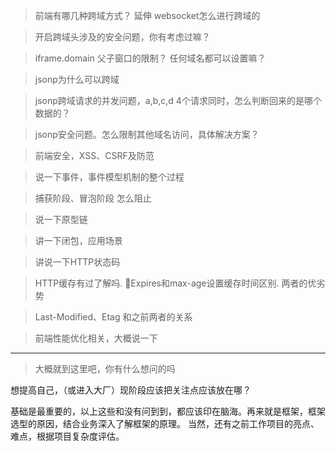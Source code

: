 > 前端有哪几种跨域方式？ 延伸 websocket怎么进行跨域的

> 开启跨域头涉及的安全问题，你有考虑过嘛？

> iframe.domain 父子窗口的限制？ 任何域名都可以设置嘛？

> jsonp为什么可以跨域

> jsonp跨域请求的并发问题，a,b,c,d 4个请求同时，怎么判断回来的是哪个数据的？

> jsonp安全问题。怎么限制其他域名访问，具体解决方案？

> 前端安全，XSS、CSRF及防范

> 说一下事件，事件模型机制的整个过程

> 捕获阶段、冒泡阶段 怎么阻止

> 说一下原型链

> 讲一下闭包，应用场景

> 讲说一下HTTP状态码

> HTTP缓存有过了解吗. Expires和max-age设置缓存时间区别. 两者的优劣势

> Last-Modified、Etag 和之前两者的关系

> 前端性能优化相关，大概说一下

---

> 大概就到这里吧，你有什么想问的吗

想提高自己，（或进入大厂）现阶段应该把关注点应该放在哪？

基础是最重要的，以上这些和没有问到到，都应该印在脑海。再来就是框架，框架选型的原因，结合业务深入了解框架的原理。
当然，还有之前工作项目的亮点、难点，根据项目复杂度评估。
